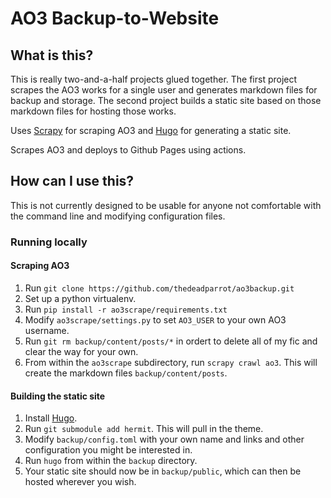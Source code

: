 # AO3 Backup-to-Website

## What is this?

This is really two-and-a-half projects glued together. The first project scrapes the AO3 works for a single user and generates markdown files for backup and storage. The second project builds a static site based on those markdown files for hosting those works.

Uses [Scrapy](https://scrapy.org) for scraping AO3 and [Hugo](https://gohugo.io/) for generating a static site.

Scrapes AO3 and deploys to Github Pages using actions.


## How can I use this?

This is not currently designed to be usable for anyone not comfortable with the command line and modifying configuration files.

### Running locally

#### Scraping AO3
1. Run `git clone https://github.com/thedeadparrot/ao3backup.git`
2. Set up a python virtualenv.
3. Run `pip install -r ao3scrape/requirements.txt`
4. Modify `ao3scrape/settings.py` to set `AO3_USER` to your own AO3 username.
5. Run `git rm backup/content/posts/*` in ordert to delete all of my fic and clear the way for your own.
6. From within the `ao3scrape` subdirectory, run `scrapy crawl ao3`. This will create the markdown files `backup/content/posts`.

#### Building the static site
1. Install [Hugo](https://gohugo.io/).
2. Run `git submodule add hermit`. This will pull in the theme.
3. Modify `backup/config.toml` with your own name and links and other configuration you might be interested in.
4. Run `hugo` from within the `backup` directory.
5. Your static site should now be in `backup/public`, which can then be hosted wherever you wish.
